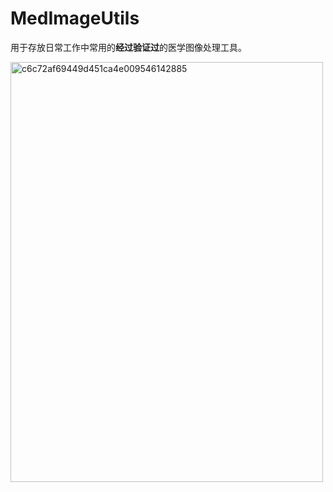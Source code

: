 # MedImageUtils

用于存放日常工作中常用的**经过验证过**的医学图像处理工具。

<img width="500" height="672" alt="c6c72af69449d451ca4e009546142885" src="https://github.com/user-attachments/assets/d0ca8d46-0252-42c7-9eab-6805ef24f2c4" />

